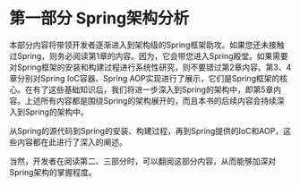 # 第一部分 Spring架构分析

本部分内容将带领开发者逐渐进入到架构级的Spring框架助攻。如果您还未接触过Spring，则务必阅读第1章的内容。因为，它会带您进入Spring殿堂。如果需要对Spring框架的安装和构建过程进行系统性研究，则不要错过第2章内容。第3、4章分别对Spring IoC容器、Spring AOP实现进行了展示，它们是Spring框架的核心。在有了这些基础知识后，我们将进一步深入到Spring的架构中，即第5章内容。上述所有内容都是围绕Spring的架构展开的，而且本书的后续内容会持续深入到Spring的架构中。

从Spring的源代码到Spring的安装、构建过程，再到Spring提供的IoC和AOP，这些内容都在此进行了深入的阐述。

当然，开发者在阅读第二、三部分时，可以翻阅这部分内容，从而能够加深对Spring架构的掌握程度。